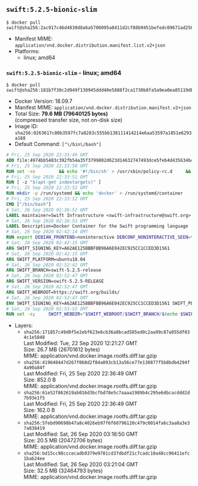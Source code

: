 ## `swift:5.2.5-bionic-slim`

```console
$ docker pull swift@sha256:2ac917c46d4830d8a6a5706095a8411d2cf88b9451befedc09671ad250dc2bdc
```

-	Manifest MIME: `application/vnd.docker.distribution.manifest.list.v2+json`
-	Platforms:
	-	linux; amd64

### `swift:5.2.5-bionic-slim` - linux; amd64

```console
$ docker pull swift@sha256:181b7f30c2d949f130945ddd40e5888f2ca1730b8fa5a9ea0ea85119dbe54659
```

-	Docker Version: 18.09.7
-	Manifest MIME: `application/vnd.docker.distribution.manifest.v2+json`
-	Total Size: **79.6 MB (79640125 bytes)**  
	(compressed transfer size, not on-disk size)
-	Image ID: `sha256:0263617c80b3597fc7a8283c555bb138111414214e6aa53597a1851e6293a168`
-	Default Command: `["\/bin\/bash"]`

```dockerfile
# Fri, 25 Sep 2020 22:33:49 GMT
ADD file:4974bb5483c392fb54a35f3799802d623d14632747493dce5feb4d435634b4ac in / 
# Fri, 25 Sep 2020 22:33:50 GMT
RUN set -xe 		&& echo '#!/bin/sh' > /usr/sbin/policy-rc.d 	&& echo 'exit 101' >> /usr/sbin/policy-rc.d 	&& chmod +x /usr/sbin/policy-rc.d 		&& dpkg-divert --local --rename --add /sbin/initctl 	&& cp -a /usr/sbin/policy-rc.d /sbin/initctl 	&& sed -i 's/^exit.*/exit 0/' /sbin/initctl 		&& echo 'force-unsafe-io' > /etc/dpkg/dpkg.cfg.d/docker-apt-speedup 		&& echo 'DPkg::Post-Invoke { "rm -f /var/cache/apt/archives/*.deb /var/cache/apt/archives/partial/*.deb /var/cache/apt/*.bin || true"; };' > /etc/apt/apt.conf.d/docker-clean 	&& echo 'APT::Update::Post-Invoke { "rm -f /var/cache/apt/archives/*.deb /var/cache/apt/archives/partial/*.deb /var/cache/apt/*.bin || true"; };' >> /etc/apt/apt.conf.d/docker-clean 	&& echo 'Dir::Cache::pkgcache ""; Dir::Cache::srcpkgcache "";' >> /etc/apt/apt.conf.d/docker-clean 		&& echo 'Acquire::Languages "none";' > /etc/apt/apt.conf.d/docker-no-languages 		&& echo 'Acquire::GzipIndexes "true"; Acquire::CompressionTypes::Order:: "gz";' > /etc/apt/apt.conf.d/docker-gzip-indexes 		&& echo 'Apt::AutoRemove::SuggestsImportant "false";' > /etc/apt/apt.conf.d/docker-autoremove-suggests
# Fri, 25 Sep 2020 22:33:51 GMT
RUN [ -z "$(apt-get indextargets)" ]
# Fri, 25 Sep 2020 22:33:52 GMT
RUN mkdir -p /run/systemd && echo 'docker' > /run/systemd/container
# Fri, 25 Sep 2020 22:33:52 GMT
CMD ["/bin/bash"]
# Sat, 26 Sep 2020 02:36:52 GMT
LABEL maintainer=Swift Infrastructure <swift-infrastructure@swift.org>
# Sat, 26 Sep 2020 02:36:53 GMT
LABEL Description=Docker Container for the Swift programming language
# Sat, 26 Sep 2020 02:42:14 GMT
RUN export DEBIAN_FRONTEND=noninteractive DEBCONF_NONINTERACTIVE_SEEN=true && apt-get -q update &&     apt-get -q install -y     libatomic1     libcurl4     libxml2     tzdata     && rm -r /var/lib/apt/lists/*
# Sat, 26 Sep 2020 02:42:15 GMT
ARG SWIFT_SIGNING_KEY=A62AE125BBBFBB96A6E042EC925CC1CCED3D1561
# Sat, 26 Sep 2020 02:42:15 GMT
ARG SWIFT_PLATFORM=ubuntu18.04
# Sat, 26 Sep 2020 02:52:42 GMT
ARG SWIFT_BRANCH=swift-5.2.5-release
# Sat, 26 Sep 2020 02:52:47 GMT
ARG SWIFT_VERSION=swift-5.2.5-RELEASE
# Sat, 26 Sep 2020 02:52:47 GMT
ARG SWIFT_WEBROOT=https://swift.org/builds/
# Sat, 26 Sep 2020 02:52:47 GMT
ENV SWIFT_SIGNING_KEY=A62AE125BBBFBB96A6E042EC925CC1CCED3D1561 SWIFT_PLATFORM=ubuntu18.04 SWIFT_BRANCH=swift-5.2.5-release SWIFT_VERSION=swift-5.2.5-RELEASE SWIFT_WEBROOT=https://swift.org/builds/
# Sat, 26 Sep 2020 02:53:52 GMT
RUN set -e;     SWIFT_WEBDIR="$SWIFT_WEBROOT/$SWIFT_BRANCH/$(echo $SWIFT_PLATFORM | tr -d .)/"     && SWIFT_BIN_URL="$SWIFT_WEBDIR/$SWIFT_VERSION/$SWIFT_VERSION-$SWIFT_PLATFORM.tar.gz"     && SWIFT_SIG_URL="$SWIFT_BIN_URL.sig"     && export DEBIAN_FRONTEND=noninteractive     && apt-get -q update && apt-get -q install -y curl gnupg && rm -rf /var/lib/apt/lists/*     && export GNUPGHOME="$(mktemp -d)"     && curl -fsSL "$SWIFT_BIN_URL" -o swift.tar.gz "$SWIFT_SIG_URL" -o swift.tar.gz.sig     && gpg --batch --quiet --keyserver ha.pool.sks-keyservers.net --recv-keys "$SWIFT_SIGNING_KEY"     && gpg --batch --verify swift.tar.gz.sig swift.tar.gz     && tar -xzf swift.tar.gz --directory / --strip-components=1 $SWIFT_VERSION-$SWIFT_PLATFORM/usr/lib/swift/linux     && chmod -R o+r /usr/lib/swift     && rm -rf "$GNUPGHOME" swift.tar.gz.sig swift.tar.gz     && apt-get purge --auto-remove -y curl gnupg
```

-	Layers:
	-	`sha256:171857c49d0f5e2ebf623e6cb36a8bcad585ed0c2aa99c87a055df034c1e5848`  
		Last Modified: Tue, 22 Sep 2020 12:21:27 GMT  
		Size: 26.7 MB (26701612 bytes)  
		MIME: application/vnd.docker.image.rootfs.diff.tar.gzip
	-	`sha256:419640447d267f068d2f84a093cb13a56ce77e130877f5b8bdb4294f4a90a84f`  
		Last Modified: Fri, 25 Sep 2020 22:36:49 GMT  
		Size: 852.0 B  
		MIME: application/vnd.docker.image.rootfs.diff.tar.gzip
	-	`sha256:61e52f862619ab016d3bcfbd78e5c7aaaa1989b4c295e6dbcacddd2d7b93e1f5`  
		Last Modified: Fri, 25 Sep 2020 22:36:49 GMT  
		Size: 162.0 B  
		MIME: application/vnd.docker.image.rootfs.diff.tar.gzip
	-	`sha256:5febd90698b47a8c4026eb97f6f60796120c479c0014fa6c3aa8a3e37a838419`  
		Last Modified: Sat, 26 Sep 2020 03:16:50 GMT  
		Size: 20.5 MB (20472706 bytes)  
		MIME: application/vnd.docker.image.rootfs.diff.tar.gzip
	-	`sha256:bd15cc98cccecadb9379e9701cd37dbdf21c7cadc10a48cc96411efc1bab24ee`  
		Last Modified: Sat, 26 Sep 2020 03:21:04 GMT  
		Size: 32.5 MB (32464793 bytes)  
		MIME: application/vnd.docker.image.rootfs.diff.tar.gzip
